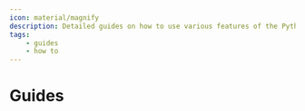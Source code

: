 ```yaml
---
icon: material/magnify
description: Detailed guides on how to use various features of the Python toolchain.
tags:
    - guides
    - how to
---
```

# Guides
